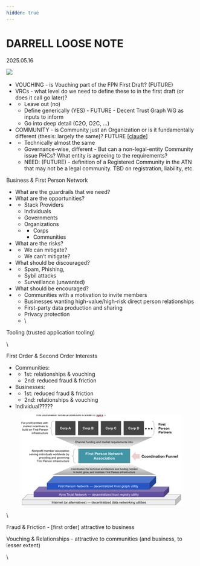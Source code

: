 ```yaml
---
hidden: true
---
```


# DARRELL LOOSE NOTE

2025.05.16

![](https://lh7-rt.googleusercontent.com/docsz/AD_4nXf-73wW6hn1pV8vZebSXxfj---nlWgdWGJ7mgZbaaaTD-4MVVje9HaNZR2CaGKGxVA1_HzgPb8dFRXdkDi6E2TUiesAg8SLQKTSGxW6jDYTywH7m0jfYtYgGHVsF_5xi3oZ24eqhg?key=2VyCrCm3E81KvqYKHKo2EQ)

* VOUCHING - is Vouching part of the FPN First Draft? (FUTURE)
* VRCs - what level do we need to define these to in the first draft (or does it call go later)?
*
  * Leave out (no)
  * Define generically (YES) - FUTURE - Decent Trust Graph WG as inputs to inform
  * Go into deep detail (C2O, O2C, …)
* COMMUNITY - is Community just an Organization or is it fundamentally different (thesis: largely the same)? FUTURE \[[claude](https://claude.ai/share/396eb374-83ba-41d8-b085-0fbe19bc1a8d)]
*
  * Technically almost the same
  * Governance-wise, different - But can a non-legal-entity Community issue PHCs? What entity is agreeing to the requirements?
  * NEED: (FUTURE) - definition of a Registered Community in the ATN that may not be a legal community. TBD on registration, liability, etc.

Business & First Person Network

* What are the guardrails that we need?
* What are the opportunities?
*
  * Stack Providers
  * Individuals
  * Governments
  * Organizations
  *
    * Corps
    * Communities
* What are the risks?
*
  * We can mitigate?
  * We can’t mitigate?
* What should be discouraged?&#x20;
*
  * Spam, Phishing,&#x20;
  * Sybil attacks
  * Surveillance (unwanted)
* What should be encouraged?
*
  * Communities with a motivation to invite members
  * Businesses wanting high-value/high-risk direct person relationships
  * First-party data production and sharing&#x20;
  * Privacy protection
  * \


Tooling (trusted application tooling)

\


First Order & Second Order Interests

* Communities:&#x20;
*
  * 1st: relationships & vouching
  * 2nd: reduced fraud & friction
* Businesses:
*
  * 1st: reduced fraud & friction
  * 2nd: relationships & vouching
* Individual?????





<figure><img src="../../.gitbook/assets/image (6).png" alt=""><figcaption></figcaption></figure>

\


Fraud & Friction - \[first order] attractive to business

Vouching & Relationships - attractive to communities (and business, to lesser extent)

\
